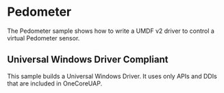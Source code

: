 Pedometer
=========

The Pedometer sample shows how to write a UMDF v2 driver to control a virtual Pedometer sensor.

## Universal Windows Driver Compliant
This sample builds a Universal Windows Driver. It uses only APIs and DDIs that are included in OneCoreUAP.
